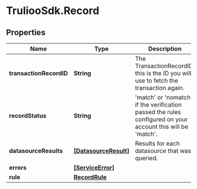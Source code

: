 # TruliooSdk.Record

## Properties

Name | Type | Description | Notes
------------ | ------------- | ------------- | -------------
**transactionRecordID** | **String** | The TransactionRecordID, this is the ID you will use to fetch the transaction again. | [optional] 
**recordStatus** | **String** | &#39;match&#39; or &#39;nomatch&#39; if the verification passed the rules configured on your account this will be &#39;match&#39;. | [optional] 
**datasourceResults** | [**[DatasourceResult]**](DatasourceResult.md) | Results for each datasource that was queried. | [optional] 
**errors** | [**[ServiceError]**](ServiceError.md) |  | [optional] 
**rule** | [**RecordRule**](RecordRule.md) |  | [optional] 



